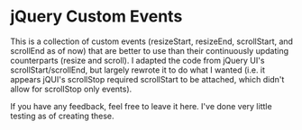 jQuery Custom Events
====================

This is a collection of custom events (resizeStart, resizeEnd, scrollStart, and scrollEnd as of now) that are better to use than their continuously updating counterparts (resize and scroll).  I adapted the code from jQuery UI's scrollStart/scrollEnd, but largely rewrote it to do what I wanted (i.e. it appears jQUI's scrollStop required scrollStart to be attached, which didn't allow for scrollStop only events).

If you have any feedback, feel free to leave it here.  I've done very little testing as of creating these.
